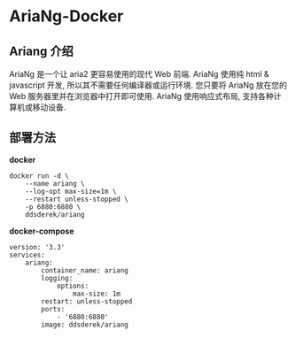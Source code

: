# AriaNg-Docker

## Ariang 介绍

AriaNg 是一个让 aria2 更容易使用的现代 Web 前端. AriaNg 使用纯 html & javascript 开发, 所以其不需要任何编译器或运行环境. 您只要将 AriaNg 放在您的 Web 服务器里并在浏览器中打开即可使用. AriaNg 使用响应式布局, 支持各种计算机或移动设备.

## 部署方法
**docker**
```
docker run -d \
    --name ariang \
    --log-opt max-size=1m \
    --restart unless-stopped \
    -p 6880:6880 \
    ddsderek/ariang
```
**docker-compose**
```
version: '3.3'
services:
    ariang:
        container_name: ariang
        logging:
            options:
                max-size: 1m
        restart: unless-stopped
        ports:
            - '6880:6880'
        image: ddsderek/ariang
```
